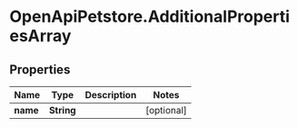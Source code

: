 # OpenApiPetstore.AdditionalPropertiesArray

## Properties

Name | Type | Description | Notes
------------ | ------------- | ------------- | -------------
**name** | **String** |  | [optional] 


